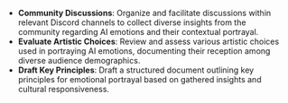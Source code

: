 - **Community Discussions**: Organize and facilitate discussions within relevant Discord channels to collect diverse insights from the community regarding AI emotions and their contextual portrayal.
- **Evaluate Artistic Choices**: Review and assess various artistic choices used in portraying AI emotions, documenting their reception among diverse audience demographics.
- **Draft Key Principles**: Draft a structured document outlining key principles for emotional portrayal based on gathered insights and cultural responsiveness.